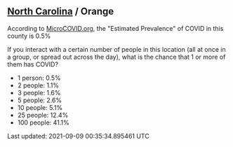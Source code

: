 
## [North Carolina](/united-states/north-carolina) / Orange

According to [MicroCOVID.org](http://microcovid.org),
the "Estimated Prevalence" of COVID in this county is 0.5%

If you interact with a certain number of people in this location
(all at once in a group, or spread out across the day), what is the chance that
1 or more of them has COVID?

- 1 person: 0.5%
- 2 people: 1.1%
- 3 people: 1.6%
- 5 people: 2.6%
- 10 people: 5.1%
- 25 people: 12.4%
- 100 people: 41.1%

Last updated: 2021-09-09 00:35:34.895461 UTC
